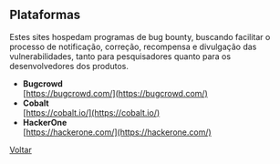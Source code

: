 ## Plataformas

Estes sites hospedam programas de bug bounty, buscando facilitar o processo de notificação, correção, recompensa e divulgação das vulnerabilidades, tanto para pesquisadores quanto para os desenvolvedores dos produtos.

- **Bugcrowd**  
  [https://bugcrowd.com/](https://bugcrowd.com/)
- **Cobalt**  
  [https://cobalt.io/](https://cobalt.io/)
- **HackerOne**  
  [https://hackerone.com/](https://hackerone.com/)

[Voltar](./)